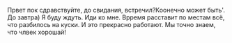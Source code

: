 Првет пок сдравствуйте, до свидания,
встречил?Коонечно может быть'. До завтра)
Я буду ждуть. Иди ко мне. Врремя расставит по местам всё, что разбилось на куски.
И это прекрасно работают. Мы точно знаем, что члвек хорошай!
